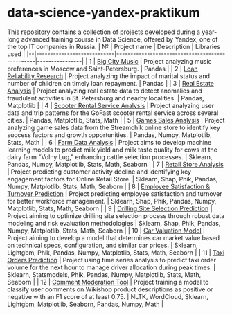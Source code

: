 # data-science-yandex-praktikum
This repository contains a collection of projects developed during a year-long advanced training course in Data Science, offered by Yandex, one of the top IT companies in Russia.
| № | Project name               | Description                                     | Libraries used |
|--|----------------------------|-------------------------------------------------|----------------|
| 1 | [Big City Music](https://github.com/boblaros/data-science-yandex-praktikum/tree/17123f819e1ea69b419044d8577d9e000622441d/music-preferences-analysis) | Project analyzing music preferences in Moscow and Saint-Petersburg. | Pandas |
| 2 | [Loan Reliability Research](https://github.com/boblaros/data-science-yandex-praktikum/tree/main/loan-reliability-research) | Project analyzing the impact of marital status and number of children on timely loan repayment. | Pandas |
| 3 | [Real Estate Analysis](https://github.com/boblaros/data-science-yandex-praktikum/tree/cdb8f36a40530411926304e4eddddcbcb824eef1/real-estate-analysis) | Project analyzing real estate data to detect anomalies and fraudulent activities in St. Petersburg and nearby localities. | Pandas, Matplotlib |
| 4 | [Scooter Rental Service Analysis](https://github.com/boblaros/data-science-yandex-praktikum/tree/main/scooter-rental-service-analysis) | Project analyzing user data and trip patterns for the GoFast scooter rental service across several cities. | Pandas, Matplotlib, Stats, Math |
| 5 | [Games Sales Analysis](https://github.com/boblaros/data-science-yandex-praktikum/tree/main/game-sales-analysis) | Project analyzing game sales data from the Streamchik online store to identify key success factors and growth opportunities. | Pandas, Numpy, Matplotlib, Stats, Math |
| 6 | [Farm Data Analysis](https://github.com/boblaros/data-science-yandex-praktikum/tree/main/farm-data-analysis) | Project aims to develop machine learning models to predict milk yield and milk taste quality for cows at the dairy farm "Volny Lug," enhancing cattle selection processes. | Sklearn, Pandas, Numpy, Matplotlib, Stats, Math, Seaborn |
| 7 | [Retail Store Analysis](https://github.com/boblaros/data-science-yandex-praktikum/tree/main/retail-store-analysis) | Project predicting customer activity decline and identifying key engagement factors for Online Retail Store. | Sklearn, Shap, Phik, Pandas, Numpy, Matplotlib, Stats, Math, Seaborn |
| 8 | [Employee Satisfaction & Turnover Prediction](https://github.com/boblaros/data-science-yandex-praktikum/tree/main/employee-satisfaction-turnover-prediction) | Project predicting employee satisfaction and turnover for better workforce management. | Sklearn, Shap, Phik, Pandas, Numpy, Matplotlib, Stats, Math, Seaborn |
| 9 | [Drilling Site Selection Prediction](https://github.com/boblaros/data-science-yandex-praktikum/tree/main/drilling-site-selection-prediction) | Project aiming to optimize drilling site selection process through robust data modeling and risk evaluation methodologies | Sklearn, Shap, Phik, Pandas, Numpy, Matplotlib, Stats, Math, Seaborn |
| 10 | [Car Valuation Model](https://github.com/boblaros/data-science-yandex-praktikum/tree/main/car-valuation-model) | Project aiming to develop a model that determines car market value based on technical specs, configuration, and similar car prices. | Sklearn, Lightgbm, Phik, Pandas, Numpy, Matplotlib, Stats, Math, Seaborn |
| 11 | [Taxi Orders Prediction](https://github.com/boblaros/data-science-yandex-praktikum/tree/main/taxi-orders-prediction) | Project using time series analysis to predict taxi order volume for the next hour to manage driver allocation during peak times. | Sklearn, Statsmodels, Phik, Pandas, Numpy, Matplotlib, Stats, Math, Seaborn |
| 12 | [Comment Moderation Tool](https://github.com/boblaros/data-science-yandex-praktikum/tree/main/comment-moderation-tool) | Project training a model to classify user comments on Wikishop product descriptions as positive or negative with an F1 score of at least 0.75. | NLTK, WordCloud, Sklearn, Lightgbm, Matplotlib, Seaborn, Pandas, Numpy, Math |
